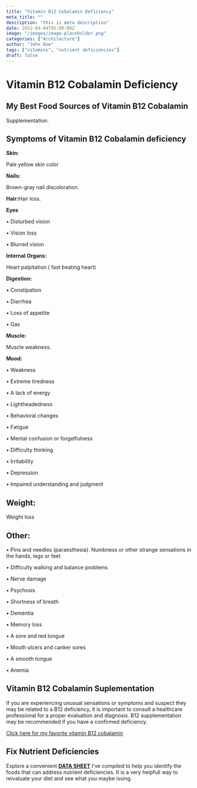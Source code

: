 ```yaml
---
title: "Vitamin B12 Cobalamin Deficiency"
meta_title: ""
description: "this is meta description"
date: 2022-04-04T05:00:00Z
image: "/images/image-placeholder.png"
categories: ["Architecture"]
author: "John Doe"
tags: ["vitamins", "nutrient deficiencies"]
draft: false
---
```

<h1>Vitamin B12 Cobalamin Deficiency</h1>
            <h2>My Best Food Sources of Vitamin B12 Cobalamin </h2>
          <p>Supplementation.
</p>
<h2>Symptoms of Vitamin B12 Cobalamin deficiency</h2>
<p><b>Skin:</b></p> <p>Pale yellow skin color</p>
 
<p><b>Nails:</b></p><p>Brown-gray nail discoloration.
</p>
<p><b>Hair:</b>Hair loss.</p>
<p><b>Eyes</b></p>
<p>&bull; Disturbed vision</p>
 <p>&bull; Vision loss</p>
 <p>&bull; Blurred vision</p>
 <p><b>Internal Organs:</b></p><p>Heart palpitation ( fast beating heart)</p>
  <p><b>Digestion:</b></p>
  <p>&bull; Constipation</p>
  <p>&bull; Diarrhea</p>
  <p>&bull; Loss of appetite</p>
  <p>&bull;  Gas</p>
  <p><b>Muscle:</b></p><p> Muscle weakness.</p>
    <p><b>Mood:</b></p>
   <p>&bull;  Weakness</p>
   <p>&bull;  Extreme tiredness</p>
   <p>&bull;  A lack of energy</p>
   <p>&bull;  Lightheadedness</p>
   <p>&bull;  Behavioral changes</p>
   <p>&bull;  Fatigue</p>
   <p>&bull;  Mental confusion or forgetfulness</p>
   <p>&bull;  Difficulty thinking</p>
   <p>&bull;  Irritability</p>
   <p>&bull;  Depression</p>
<p>&bull;  Impaired understanding and judgment</p>
 <h2> Weight: </h2><p>Weight loss</p>

 <h2> Other:</h2>
     <p>&bull;  Pins and needles (paraesthesia). Numbness or other strange sensations in the hands, legs or feet</p>
      <p>&bull;  Difficulty walking and balance problems</p>
        <p>&bull;  Nerve damage</p>
    <p>&bull;  Psychosis</p>
  <p>&bull;  Shortness of breath</p>
     <p>&bull;  Dementia</p>
     <p>&bull;  Memory loss</p>
     <p>&bull;  A sore and red tongue</p>
       <p>&bull;  Mouth ulcers and canker sores</p>
        <p>&bull;  A smooth tongue</p>
     <p>&bull;  Anemia</p>
      
<h2>Vitamin B12 Cobalamin Suplementation</h2>
  <p>If you are experiencing unusual sensations or symptoms and suspect they may be related to a B12 deficiency, it is important to consult a healthcare professional for a proper evaluation and diagnosis. B12 supplementation may be recommended if you have a confirmed deficiency.</p>
 <p><a target="_blank" href="https://www.amazon.com/gp/product/B07XKWH1CK/ref=ppx_yo_dt_b_search_asin_title?ie=UTF8&amp;psc=1&_encoding=UTF8&tag=irinawink-20&linkCode=ur2&linkId=4c1e15f91bceee626f1ffa03588b4f92&camp=1789&creative=9325">Click here for my favorite vitamin B12 cobalamin</a></p>
<h2>Fix Nutrient Deficiencies</h2><p>Explore a convenient <a title="fix nutritional deficiencies with a data sheet" href="../nutrients-in-healthy-foods.html"><b>DATA SHEET</b></a> I've compiled to help you identify the foods that can address nutrient deficiencies. It is a very helpfull way to reivaluate your diet and see what you maybe issing.</p>